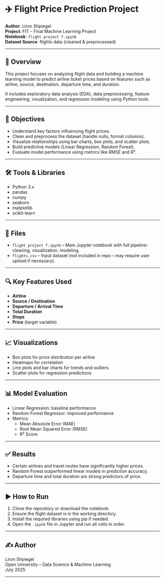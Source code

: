 # ✈️ Flight Price Prediction Project

**Author**: Liron Shpiegel  
**Project**: FIT – Final Machine Learning Project  
**Notebook**: `flight project f.ipynb`  
**Dataset Source**: flights data (cleaned & preprocessed)

---

## 📌 Overview

This project focuses on analyzing flight data and building a machine learning model to predict airline ticket prices based on features such as airline, source, destination, departure time, and duration.

It includes exploratory data analysis (EDA), data preprocessing, feature engineering, visualization, and regression modeling using Python tools.

---

## 🎯 Objectives

- Understand key factors influencing flight prices.
- Clean and preprocess the dataset (handle nulls, format columns).
- Visualize relationships using bar charts, box plots, and scatter plots.
- Build predictive models (Linear Regression, Random Forest).
- Evaluate model performance using metrics like RMSE and R².

---

## 🛠️ Tools & Libraries

- Python 3.x
- pandas
- numpy
- seaborn
- matplotlib
- scikit-learn

---

## 📁 Files

- `flight project f.ipynb` – Main Jupyter notebook with full pipeline: cleaning, visualization, modeling.
- `flights.csv` – Input dataset (not included in repo – may require user upload if necessary).

---

## 🔍 Key Features Used

- **Airline**  
- **Source / Destination**  
- **Departure / Arrival Time**  
- **Total Duration**  
- **Stops**  
- **Price** (target variable)

---

## 📈 Visualizations

- Box plots for price distribution per airline  
- Heatmaps for correlation  
- Line plots and bar charts for trends and outliers  
- Scatter plots for regression predictions  

---

## 📊 Model Evaluation

- Linear Regression: baseline performance  
- Random Forest Regressor: improved performance  
- Metrics:  
  - Mean Absolute Error (MAE)  
  - Root Mean Squared Error (RMSE)  
  - R² Score

---

## ✅ Results

- Certain airlines and travel routes have significantly higher prices.
- Random Forest outperformed linear models in prediction accuracy.
- Departure time and total duration are strong predictors of price.

---

## ▶️ How to Run

1. Clone the repository or download the notebook.
2. Ensure the flight dataset is in the working directory.
3. Install the required libraries using pip if needed.
4. Open the `.ipynb` file in Jupyter and run all cells in order.

---

## ✍️ Author

Liron Shpiegel  
Open University – Data Science & Machine Learning  
July 2025

---
